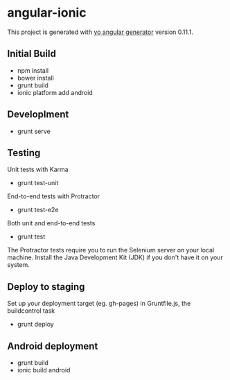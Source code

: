# angular-ionic

This project is generated with [yo angular generator](https://github.com/yeoman/generator-angular)
version 0.11.1.

## Initial Build

- npm install
- bower install
- grunt build
- ionic platform add android

## Developlment

- grunt serve

## Testing

Unit tests with Karma
- grunt test-unit
  
End-to-end tests with Protractor
- grunt test-e2e

Both unit and end-to-end tests
- grunt test

The Protractor tests require you to run the Selenium server on your local machine. Install the Java Development Kit (JDK) if you don't have it on your system.

## Deploy to staging

Set up your deployment target (eg. gh-pages) in Gruntfile.js, the buildcontrol task

- grunt deploy

## Android deployment

- grunt build
- ionic build android
